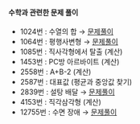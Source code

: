 #### 수학과 관련한 문제 풀이

   * 1024번 : 수열의 합 → [문제풀이](https://chanos.tistory.com/entry/%EB%B0%B1%EC%A4%80-1024%EB%B2%88-%EC%88%98%EC%97%B4%EC%9D%98-%ED%95%A9-%ED%8C%8C%EC%9D%B4%EC%8D%AC-%EB%AC%B8%EC%A0%9C-%ED%92%80%EC%9D%B4)  
   * 1064번 : 평행사변형 → [문제풀이](https://chanos.tistory.com/entry/%EB%B0%B1%EC%A4%80-1064%EB%B2%88-%ED%8F%89%ED%96%89%EC%82%AC%EB%B3%80%ED%98%95-%ED%8C%8C%EC%9D%B4%EC%8D%AC-%EB%AC%B8%EC%A0%9C-%ED%92%80%EC%9D%B4)  
   * 1085번 : 직사각형에서 탈출 (계산)  
   * 1453번 : PC방 아르바이트 (계산)  
   * 2558번 : A+B-2 (계산)
   * 2587번 : 대표값 (평균과 중앙값 찾기)
   * 2839번 : 설탕 배달 → [문제풀이](https://chanos.tistory.com/entry/%EB%B0%B1%EC%A4%80-2839%EB%B2%88-%EC%84%A4%ED%83%95-%EB%B0%B0%EB%8B%AC-%ED%8C%8C%EC%9D%B4%EC%8D%AC%EA%B3%BC-CC-%EB%A9%94%EB%AA%A8%EB%A6%AC%EC%8B%9C%EA%B0%84-%EC%B0%A8%EC%9D%B4-%EB%B9%84%EA%B5%90?category=999286)  
   * 4153번 : 직각삼각형 (계산)
   * 12755번 : 수면 장애 → [문제풀이](https://chanos.tistory.com/entry/%EB%B0%B1%EC%A4%80-12755-%EC%88%98%EB%A9%B4-%EC%9E%A5%EC%95%A0-%ED%8C%8C%EC%9D%B4%EC%8D%AC-%EB%AC%B8%EC%A0%9C-%ED%92%80%EC%9D%B4) 
    